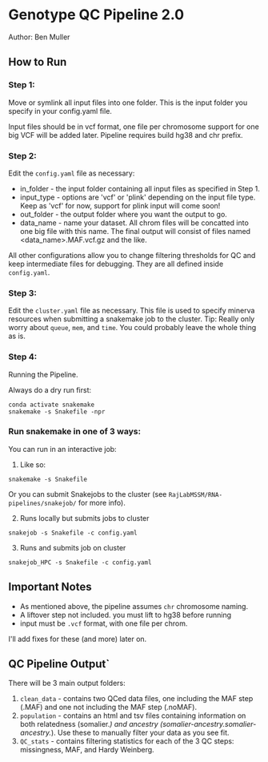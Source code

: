 # Genotype QC Pipeline 2.0

Author: Ben Muller

## How to Run
### Step 1:
Move or symlink all input files into one folder. This is the input folder you specify in your config.yaml file.

Input files should be in vcf format, one file per chromosome support for one big VCF will be added later. Pipeline requires build hg38 and chr prefix.

### Step 2:
Edit the `config.yaml` file as necessary: 
- in_folder - the input folder containing all input files as specified in Step 1.
- input_type - options are 'vcf' or 'plink' depending on the input file type. Keep as 'vcf' for now, support for plink input will come soon!
- out_folder - the output folder where you want the output to go.
- data_name - name your dataset. All chrom files will be concatted into one big file with this name. The final output will consist of files named <data_name>.MAF.vcf.gz and the like.

All other configurations allow you to change filtering thresholds for QC and keep intermediate files for debugging. They are all defined inside `config.yaml`.

### Step 3:
Edit the `cluster.yaml` file as necessary. This file is used to specify minerva resources when submitting a snakemake job to the cluster.
Tip: Really only worry about `queue`, `mem`, and `time`. You could probably leave the whole thing as is.

### Step 4:
Running the Pipeline.

Always do a dry run first:
```
conda activate snakemake
snakemake -s Snakefile -npr
```
### Run snakemake in one of 3 ways:

You can run in an interactive job:

1. Like so:
```
snakemake -s Snakefile
```
 Or you can submit Snakejobs to the cluster (see `RajLabMSSM/RNA-pipelines/snakejob/` for more info).

2. Runs locally but submits jobs to cluster
```
snakejob -s Snakefile -c config.yaml
```
3. Runs and submits job on cluster
```
snakejob_HPC -s Snakefile -c config.yaml
```

## Important Notes
- As mentioned above, the pipeline assumes `chr` chromosome naming.
- A liftover step not included. you must lift to hg38 before running
- input must be `.vcf` format, with one file per chrom.

I'll add fixes for these (and more) later on.

## QC Pipeline Output`
There will be 3 main output folders:

1. `clean_data` - contains two QCed data files, one including the MAF step (.MAF) and one not including the MAF step (.noMAF).
2. `population` - contains an html and tsv files containing information on both relatedness (somalier.*) and ancestry (somalier-ancestry.somalier-ancestry.*). Use these to manually filter your data as you see fit.
3. `QC_stats` - contains filtering statistics for each of the 3 QC steps: missingness, MAF, and Hardy Weinberg.



